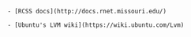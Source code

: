 	- [RCSS docs](http://docs.rnet.missouri.edu/)

	- [Ubuntu's LVM wiki](https://wiki.ubuntu.com/Lvm)
